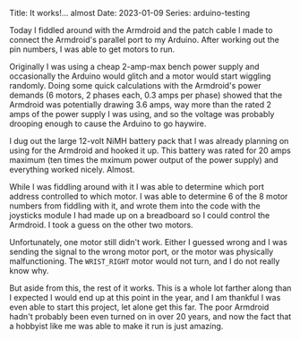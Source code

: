 Title: It works!... almost
Date: 2023-01-09
Series: arduino-testing

Today I fiddled around with the Armdroid and the patch cable I made to connect the Armdroid's parallel port to my Arduino. After working out the pin numbers, I was able to get motors to run.

Originally I was using a cheap 2-amp-max bench power supply and occasionally the Arduino would glitch and a motor would start wiggling randomly. Doing some quick calculations with the Armdroid's power demands (6 motors, 2 phases each, 0.3 amps per phase) showed that the Armdroid was potentially drawing 3.6 amps, way more than the rated 2 amps of the power supply I was using, and so the voltage was probably drooping enough to cause the Arduino to go haywire.

I dug out the large 12-volt NiMH battery pack that I was already planning on using for the Armdroid and hooked it up. This battery was rated for 20 amps maximum (ten times the mximum power output of the power supply) and everything worked nicely. Almost.

While I was fiddling around with it I was able to determine which port address controlled to which motor. I was able to determine 6 of the 8 motor numbers from fiddling with it, and wrote them into the code with the joysticks module I had made up on a breadboard so I could control the Armdroid. I took a guess on the other two motors. 

Unfortunately, one motor still didn't work. Either I guessed wrong and I was sending the signal to the wrong motor port, or the motor was physically malfunctioning. The `WRIST_RIGHT` motor would not turn, and I do not really know why.

But aside from this, the rest of it works. This is a whole lot farther along than I expected I would end up at this point in the year, and I am thankful I was even able to start this project, let alone get this far. The poor Armdroid hadn't probably been even turned on in over 20 years, and now the fact that a hobbyist like me was able to make it run is just amazing.
